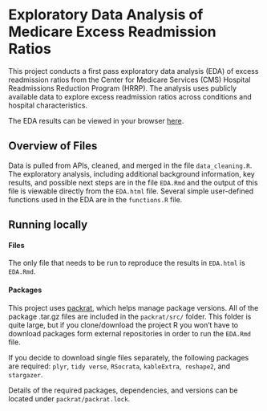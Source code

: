# Exploratory Data Analysis of Medicare Excess Readmission Ratios

This project conducts a first pass exploratory data analysis (EDA) of excess readmission ratios from the Center for Medicare Services (CMS) Hospital Readmissions Reduction Program (HRRP). The analysis uses publicly available data to explore excess readmission ratios across conditions and hospital characteristics. 

The EDA results can be viewed in your browser [here](https://htmlpreview.github.io/?https://github.com/marisalyn/medicare_readmit/blob/master/EDA.html). 

## Overview of Files

Data is pulled from APIs, cleaned, and merged in the file `data_cleaning.R`. The exploratory analysis, including additional background information, key results, and possible next steps are in the file `EDA.Rmd` and the output of this file is viewable directly from the `EDA.html` file. Several simple user-defined functions used in the EDA are in the `functions.R` file.

## Running locally

#### Files
The only file that needs to be run to reproduce the results in `EDA.html` is `EDA.Rmd`. 

#### Packages 
This project uses [packrat](https://rstudio.github.io/packrat/), which helps manage package versions. All of the package .tar.gz files are included in the `packrat/src/` folder. This folder is quite large, but if you clone/download the project R you won’t have to download packages form external repositories in order to run the `EDA.Rmd` file. 

If you decide to download single files separately, the following packages are required: `plyr`, `tidy verse`, `RSocrata`, `kableExtra`,` reshape2`, and `stargazer`. 

Details of the required packages, dependencies, and versions can be located under `packrat/packrat.lock`. 
